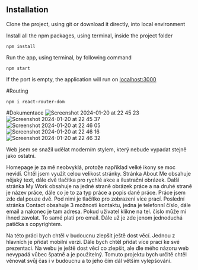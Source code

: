## Installation
Clone the project, using git or download it directly, into local environment

Install all the npm packages, using terminal, inside the project folder
```terminal
npm install
```
Run the app, using terminal, by following command
```terminal
npm start
```
If the port is empty, the application will run on [localhost:3000](http://localhost:3000)

#Routing
```terminal
npm i react-router-dom
```

#Dokumentace
![Screenshot 2024-01-20 at 22 45 23](https://github.com/mirekondro/portfolio-ondrousek/assets/130686217/d32a8326-8e06-4917-bcb4-11bc5d866c0a)
![Screenshot 2024-01-20 at 22 45 37](https://github.com/mirekondro/portfolio-ondrousek/assets/130686217/1bb6a197-9bdd-463d-929d-1f3d5a06e3d7)
![Screenshot 2024-01-20 at 22 46 05](https://github.com/mirekondro/portfolio-ondrousek/assets/130686217/ba15ea95-afd6-484b-8ae2-b1ef57cbadc3)
![Screenshot 2024-01-20 at 22 46 16](https://github.com/mirekondro/portfolio-ondrousek/assets/130686217/d0927e8c-50f1-4979-b72d-d733faf827d4)
![Screenshot 2024-01-20 at 22 46 32](https://github.com/mirekondro/portfolio-ondrousek/assets/130686217/f832336b-92f7-4fc2-92e4-03a5a91a6a99)

Web jsem se snažil udělat moderním stylem, který nebude vypadat stejně jako ostatní. 

Homepage je za mě neobvyklá, protože například velké ikony se moc nevidí. Chtěl jsem využít celou velikost stránky.
Stránka About Me obsahuje nějaký text, dále dvě tlačítka pro rychlé akce a ilustrační obrázek.
Další stránka My Work obsahuje na jedné straně obrázek práce a na druhé straně je název práce, dále co je to za typ práce a popis dané práce. Práce jsem zde dal pouze dvě. Pod nimi je tlačítko pro zobrazení více prací.
Poslední stránka Contact obsahuje 3 možnosti kontaktu, jedna je telefonní číslo, dále email a nakonec je tam adresa. Pokud uživatel klikne na tel. číslo může mi ihned zavolat. To samé platí pro email.
Dále už je zde jenom jednoduchá patička s copyrightem.

Na této práci bych chtěl v budoucnu zlepšit ještě dost věcí. Jednou z hlavních je přidat mobilní verzi. Dále bych chtěl přidat více prací ke své prezentaci. Na webu je ještě dost věcí co zlepšit, ale dle mého názoru web nevypadá vůbec špatně a je použitelný. Tomuto projektu bych určitě chtěl věnovat svůj čas i v budoucnu a to jeho čím dál větším vylepšování.
